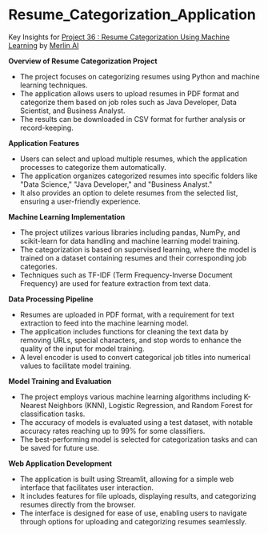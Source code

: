# Resume_Categorization_Application

Key Insights for [Project 36 : Resume Categorization Using Machine Learning](https://www.youtube.com/watch?v=JKlX_o0iDSA) by [Merlin AI](https://merlin.foyer.work/)

**Overview of Resume Categorization Project**  
- The project focuses on categorizing resumes using Python and machine learning techniques.  
- The application allows users to upload resumes in PDF format and categorize them based on job roles such as Java Developer, Data Scientist, and Business Analyst.  
- The results can be downloaded in CSV format for further analysis or record-keeping.

**Application Features**  
- Users can select and upload multiple resumes, which the application processes to categorize them automatically.  
- The application organizes categorized resumes into specific folders like "Data Science," "Java Developer," and "Business Analyst."  
- It also provides an option to delete resumes from the selected list, ensuring a user-friendly experience.

**Machine Learning Implementation**  
- The project utilizes various libraries including pandas, NumPy, and scikit-learn for data handling and machine learning model training.  
- The categorization is based on supervised learning, where the model is trained on a dataset containing resumes and their corresponding job categories.  
- Techniques such as TF-IDF (Term Frequency-Inverse Document Frequency) are used for feature extraction from text data.

**Data Processing Pipeline**  
- Resumes are uploaded in PDF format, with a requirement for text extraction to feed into the machine learning model.  
- The application includes functions for cleaning the text data by removing URLs, special characters, and stop words to enhance the quality of the input for model training.  
- A level encoder is used to convert categorical job titles into numerical values to facilitate model training.

**Model Training and Evaluation**  
- The project employs various machine learning algorithms including K-Nearest Neighbors (KNN), Logistic Regression, and Random Forest for classification tasks.  
- The accuracy of models is evaluated using a test dataset, with notable accuracy rates reaching up to 99% for some classifiers.  
- The best-performing model is selected for categorization tasks and can be saved for future use.

**Web Application Development**  
- The application is built using Streamlit, allowing for a simple web interface that facilitates user interaction.  
- It includes features for file uploads, displaying results, and categorizing resumes directly from the browser.  
- The interface is designed for ease of use, enabling users to navigate through options for uploading and categorizing resumes seamlessly.
